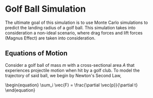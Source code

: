 # Golf Ball Simulation 

The ultimate goal of this simulation is to use Monte Carlo simulations to predict the landing radius of a golf ball. This simulation takes into consideration a non-ideal scenario, 
where drag forces and lift forces (Magnus Effect) are taken into consideration. 

## Equations of Motion

Consider a golf ball of mass $m$ with a cross-sectional area $A$ that experiences projectile motion when hit by a golf club. To model the trajectory of said ball, we begin by Newton's Second Law, 

\begin{equation}
    \sum_i \vec{F} = \frac{\partial \vec{p}}{\partial t}
\end{equation}